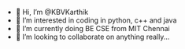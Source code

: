- 👋 Hi, I’m @KBVKarthik
- 👀 I’m interested in coding in python, c++ and java
- 🌱 I’m currently doing BE CSE from MIT Chennai
- 💞️ I’m looking to collaborate on anything really...

<!---
KBVKarthik/KBVKarthik is a ✨ special ✨ repository because its `README.md` (this file) appears on your GitHub profile.
You can click the Preview link to take a look at your changes.
--->
